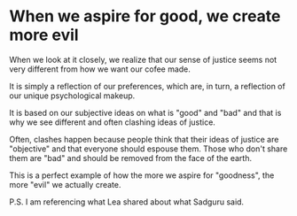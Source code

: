 # When we aspire for good, we create more evil

When we look at it closely, we realize that our sense of justice seems not very different from how we want our cofee made.

It is simply a reflection of our preferences, which are, in turn, a reflection of our unique psychological makeup.

It is based on our subjective ideas on what is "good" and "bad" and that is why we see different and often clashing ideas of justice.

Often, clashes happen because people think that their ideas of justice are "objective" and that everyone should espouse them. Those who don't share them are "bad" and should be removed from the face of the earth.

This is a perfect example of how the more we aspire for "goodness", the more "evil" we actually create.

P.S. I am referencing what Lea shared about what Sadguru said.

